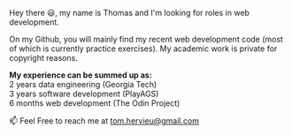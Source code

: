 Hey there 😃, my name is Thomas and I'm looking for roles in web development.

On my Github, you will mainly find my recent web development code (most of which is currently practice exercises). My academic work is private for copyright reasons.

**My experience can be summed up as:**  
2 years data engineering (Georgia Tech)  
3 years software development (PlayAGS)  
6 months web development (The Odin Project)

📫 Feel Free to reach me at tom.hervieu@gmail.com
